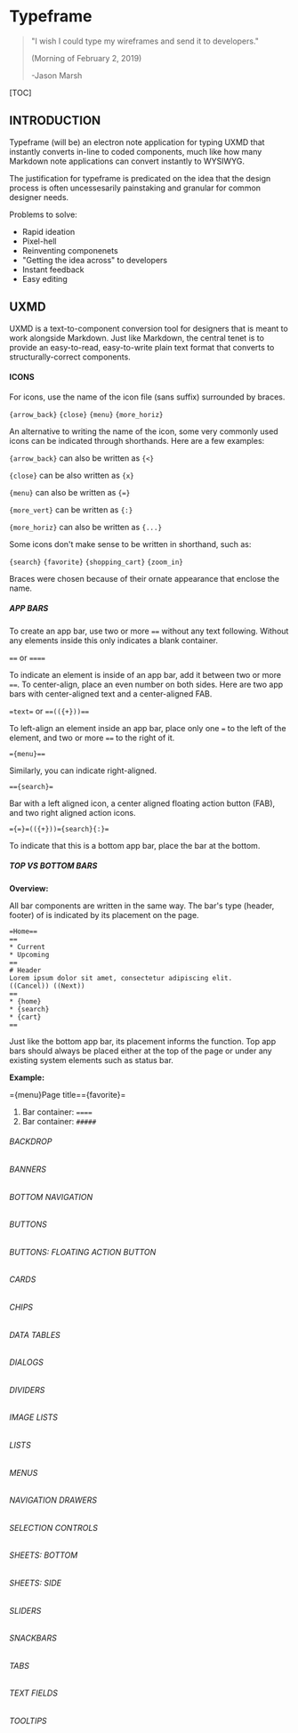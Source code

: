# Typeframe

> "I wish I could type my wireframes and send it to developers."
>
> (Morning of February 2, 2019)
>
> -Jason Marsh


[TOC]


## INTRODUCTION

Typeframe (will be) an electron note application for typing UXMD that instantly converts in-line to coded components, much like how many Markdown note applications can convert instantly to WYSIWYG.

The justification for typeframe is predicated on the idea that the design process is often uncessesarily painstaking and granular for common designer needs.

Problems to solve:

* Rapid ideation
* Pixel-hell
* Reinventing componenets
* "Getting the idea across" to developers
* Instant feedback
* Easy editing



## UXMD

UXMD is a text-to-component conversion tool for designers that is meant to work alongside Markdown. Just like Markdown, the central tenet is to provide an easy-to-read, easy-to-write plain text format that converts to structurally-correct components.

#### ICONS

For icons, use the name of the icon file (sans suffix) surrounded by braces.



`{arrow_back}` `{close}` `{menu}` `{more_horiz}`



An alternative to writing the name of the icon, some very commonly used icons can be indicated through shorthands. Here are a few examples:



`{arrow_back}` can also be written as `{<}`

`{close}` can be also written as `{x}`

`{menu}` can also be written as `{=}`

`{more_vert}` can be written as `{:}`

`{more_horiz}` can also be written as `{...}`



Some icons don't make sense to be written in shorthand, such as:



`{search}` `{favorite}` `{shopping_cart}` `{zoom_in}`



Braces were chosen because of their ornate appearance that enclose the name.



##### APP BARS
To create an app bar, use two or more `==` without any text following. Without any elements inside this only indicates a blank container.



`==` or `====`



To indicate an element is inside of an app bar, add it between two or more `==`. To center-align, place an even number on both sides. Here are two app bars with center-aligned text and a center-aligned FAB.



`=text=` or `==(({+}))==`



To left-align an element inside an app bar, place only one `=` to the left of the element, and two or more `==` to the right of it.



`={menu}==`



Similarly, you can indicate right-aligned.



`=={search}=`



Bar with a left aligned icon, a center aligned floating action button (FAB), and two right aligned action icons.



`={=}=(({+}))={search}{:}=`








To indicate that this is a bottom app bar, place the bar at the bottom.

##### TOP VS BOTTOM BARS
**Overview:**

All bar components are written in the same way. The bar's type (header, footer) of is indicated by its placement on the page.

```
=Home==
==
* Current
* Upcoming
==
# Header
Lorem ipsum dolor sit amet, consectetur adipiscing elit.
((Cancel)) ((Next))
==
* {home}
* {search}
* {cart}
==

```




Just like the bottom app bar, its placement informs the function. Top app bars should always be placed either at the top of the page or under any existing system elements such as status bar.

**Example:**

={menu}Page title=={favorite}=

1. Bar container:
   `====`
2. Bar container:
   `#####`

###### BACKDROP

###### BANNERS
###### BOTTOM NAVIGATION
###### BUTTONS
###### BUTTONS: FLOATING ACTION BUTTON
###### CARDS
###### CHIPS
###### DATA TABLES
###### DIALOGS
###### DIVIDERS
###### IMAGE LISTS
###### LISTS
###### MENUS
###### NAVIGATION DRAWERS
###### SELECTION CONTROLS
###### SHEETS: BOTTOM
###### SHEETS: SIDE
###### SLIDERS
###### SNACKBARS
###### TABS
###### TEXT FIELDS
###### TOOLTIPS
